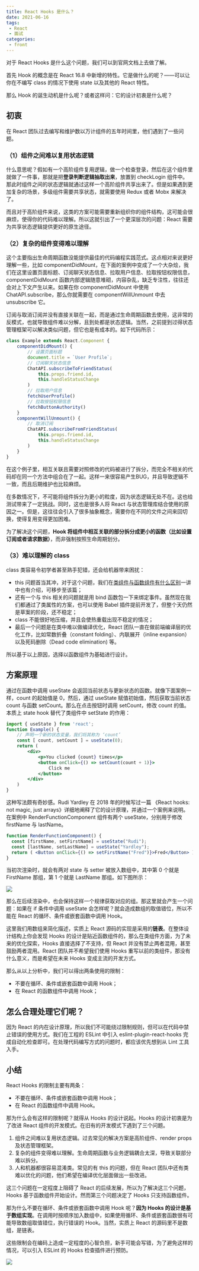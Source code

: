 ```yaml
---
title: React Hooks 是什么？
date: 2021-06-16
tags:
 - React
 - 面试
categories:
 - front
---
```


对于 React Hooks 是什么这个问题，我们可以到官网文档上去做了解。

首先 Hook 的概念是在 React 16.8 中新增的特性。它是做什么的呢？——可以让你在不编写 class 的情况下使用 state 以及其他的 React 特性。

那么 Hook 的诞生动机是什么呢？或者这样问：它的设计初衷是什么呢？

## 初衷

在 React 团队过去编写和维护数以万计组件的五年时间里，他们遇到了一些问题。

### （1）组件之间难以复用状态逻辑

什么意思呢？假如有一个高阶组件复用逻辑，做一个检查登录，然后在这个组件里就做了一件事，那就是把**登录判断逻辑抽取出来**，放置到 checkLogin 组件中。那此时组件之间的状态逻辑就通过这样一个高阶组件共享出来了。但是如果遇到更加复杂的场景，多级组件需要共享状态，就需要使用 Redux 或者 Mobx 来解决了。

而且对于高阶组件来说，这类的方案可能需要重新组织你的组件结构，这可能会很麻烦，使得你的代码难以理解。所以这就引出了一个更深层次的问题：React 需要为共享状态逻辑提供更好的原生途径。

### （2）复杂的组件变得难以理解

这个主要指出生命周期函数没能提供最佳的代码编程实践范式。这点相对来说更好理解一些，比如 componentDidMount，在下面的案例中变成了一个大杂烩，我们在这里设置页面标题、订阅聊天状态信息、拉取用户信息、拉取按钮权限信息，componentDidMount 函数内部逻辑随意堆砌，内容杂乱，缺乏专注性，往往还会对上下文产生以来。如果在你 componentDidMount 中使用 ChatAPI.subscribe，那么你就需要在 componentWillUnmount 中去 unsubscribe 它。

订阅与取消订阅并没有直接关联在一起，而是通过生命周期函数去使用，这非常的反模式，也就导致组件难以分解，且到处都是状态逻辑。当然，之前提到过得状态管理框架可以解决类似问题，但它也是有成本的。如下代码所示：

```jsx
class Example extends React.Component {
    componentDidMount() {
        // 设置页面标题
        document.title = `User Profile`;
        // 订阅聊天状态信息
        ChatAPI.subscribeToFriendStatus(
        	this.props.friend.id,
            this.handleStatusChange
        )
        // 拉取用户信息
        fetchUserProfile()
        // 拉取按钮权限信息
        fetchButtonAuthority()
    }
    componentWillUnmount() {
        // 取消订阅
        ChatAPI.subscribeFromFriendStatus(
        	this.props.friend.id,
            this.handleStatusChange
        )
    }
}
```

在这个例子里，相互关联且需要对照修改的代码被进行了拆分，而完全不相关的代码却在同一个方法中组合在了一起。这样一来很容易产生BUG，并且导致逻辑不一致，而且后期维护也比较麻烦。

在多数情况下，不可能将组件拆分为更小的粒度，因为状态逻辑无处不在。这也给测试带来了一定挑战。同时，这也是很多人将 React 与状态管理库结合使用的原因之一。但是，这往往会引入了很多抽象概念，需要你在不同的文件之间来回切换，使得复用变得更加困难。

为了解决这个问题，**Hook 将组件中相互关联的部分拆分成更小的函数（比如设置订阅或者请求数据）**，而非强制按照生命周期划分。

### （3）难以理解的 class

class 类容易令初学者甚至熟手犯错，还会给机器带来困扰：

- this 问题首当其冲，对于这个问题，我们在[类组件与函数组件有什么区别](./classVSfunction.html)一讲中也有介绍，可移步至该篇；
- 还有一个与 this 相关的问题就是用 bind 函数包一下来绑定事件。虽然现在我们都通过了类属性的方案，也可以使用 Babel 插件提前开发了，但整个天仍然是草案的阶段，还不稳定；
- class 不能很好地压缩，并且会使热重载出现不稳定的情况；
- 最后一个问题是在类中难以做编译优化，React 团队一直在做前端编译层的优化工作，比如常数折叠（constant folding）、内联展开（inline expansion）以及死码删除（Dead code elimination) 等。

所以基于以上原因，选择以函数组件为基础进行设计。

## 方案原理

通过在函数中调用 useState 会返回当前状态与更新状态的函数。就像下面案例一样，count 的起始值是 0，然后，通过 useState 赋值初始值，然后获取当前状态 count 与函数 setCount。那么在点击按钮时调用 setCount，修改 count 的值。本质上 state hook 替代了类组件中 setState 的作用：

```jsx
import { useState } from 'react';
function Example() {
    // 声明一个新的状态变量，我们将其称为 ‘count’
    const [ count, setCount ] = useState(0);
    return (
        <div>
        	<p>You clicked {count} times</p>
            <button onClick={() => setCount(count + 1)}>
            	Click me
            </button>
        </div>
    )
}
```

这种写法颇有奇妙感。Rudi Yardley 在 2018 年的时候写过一篇 《React hooks: not magic, just arrays》详细地阐释了它的设计原理，并通过一个案例来说明。在案例中 RenderFunctionComponent 组件有两个 useState，分别用于修改 firstName 与 lastName。

```jsx
function RenderFunctionComponent() {
  const [firstName, setFirstName] = useState("Rudi");
  const [lastName, setLastName] = useState("Yardley"); 
  return ( <Button onClick={() => setFirstName("Fred")}>Fred</Button> ); 
}
```

当初次渲染时，就会有两对 state 与 setter 被放入数组中，其中第 0 个就是 FirstName 那组，第 1 个就是 LastName 那组。如下图所示：

![](../imgs/react_hooks_array.png)

那么在后续渲染中，也会保持这样一个规律获取对应的组。那这里就会产生一个问题：如果在 if 条件中调用 useState 会怎样呢？就会造成数组的取值错位，所以不能在 React 的循环、条件或嵌套函数中调用 Hook。

这里我们用数组来简化描述，实质上 React 源码的实现是采用的**链表**。在整体设计结构上你会发现 Hooks 的设计是贴近函数组件的，那么在类组件方面，为了未来的优化探索，Hooks 直接选择了不支持，但 React 并没有禁止两者混用，甚至鼓励两者混用。React 团队并不希望我们使用 Hooks 重写以前的类组件，那没有什么意义，而是希望在未来 Hooks 变成主流的开发方式。

那么从以上分析中，我们可以得出两条使用的限制：

- 不要在循环、条件或嵌套函数中调用 Hook；
- 在 React 的函数组件中调用 Hook；

## 怎么合理处理它们呢？

因为 React 的内在设计原理，所以我们不可能绕过限制规则，但可以在代码中禁止错误的使用方式。我们在工程的 ESLint 中引入 eslint-plugin-react-hooks 完成自动化检查即可。在处理代码编写方式的问题时，都应该优先想到从 Lint 工具入手。

## 小结

React Hooks 的限制主要有两条：

- 不要在循环、条件或嵌套函数中调用 Hook；
- 在 React 的函数组件中调用 Hook。

那为什么会有这样的限制呢？就得从 Hooks 的设计说起。Hooks 的设计初衷是为了改进 React 组件的开发模式。在旧有的开发模式下遇到了三个问题。

1. 组件之间难以复用状态逻辑。过去常见的解决方案是高阶组件、render props 及状态管理框架。
2. 复杂的组件变得难以理解。生命周期函数与业务逻辑耦合太深，导致关联部分难以拆分。
3. 人和机器都很容易混淆类。常见的有 this 的问题，但在 React 团队中还有类难以优化的问题，他们希望在编译优化层面做出一些改进。

这三个问题在一定程度上阻碍了 React 的后续发展，所以为了解决这三个问题，Hooks 基于函数组件开始设计。然而第三个问题决定了 Hooks 只支持函数组件。

那为什么不要在循环、条件或嵌套函数中调用 Hook 呢？**因为 Hooks 的设计是基于数组实现**。在调用时按顺序加入数组中，如果使用循环、条件或嵌套函数很有可能导致数组取值错位，执行错误的 Hook。当然，实质上 React 的源码里不是数组，是链表。

这些限制会在编码上造成一定程度的心智负担，新手可能会写错，为了避免这样的情况，可以引入 ESLint 的 Hooks 检查插件进行预防。

![](../imgs/hook_limit.png)